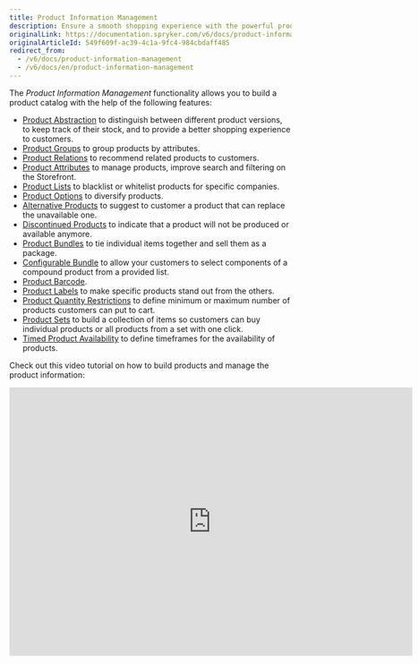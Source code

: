 ```yaml
---
title: Product Information Management
description: Ensure a smooth shopping experience with the powerful product management features that allow you to create a neat and fully customized product catalog.
originalLink: https://documentation.spryker.com/v6/docs/product-information-management
originalArticleId: 549f609f-ac39-4c1a-9fc4-984cbdaff485
redirect_from:
  - /v6/docs/product-information-management
  - /v6/docs/en/product-information-management
---
```


The *Product Information Management* functionality allows you to build a product catalog with the help of the following features:

* [Product Abstraction](docs\scos\user\features\202009.0\product\product-feature-overview\product-overview.md) to distinguish between different product versions, to keep track of their stock, and to provide a better shopping experience to customers.
* [Product Groups](/docs/scos/dev/features/202009.0/product-groups/product-groups.html) to group products by attributes.
* [Product Relations](/docs/scos/dev/features/202009.0/product-relations/product-relations.html) to recommend related products to customers.
* [Product Attributes](docs\scos\user\features\202009.0\product\product-feature-overview\product-overview.md) to manage products, improve search and filtering on the Storefront.
* [Product Lists](/docs/scos/dev/features/202009.0/product-lists/product-lists.html) to blacklist or whitelist products for specific companies.
* [Product Options](/docs/scos/dev/features/202009.0/product-options/product-options.html) to diversify products.
* [Alternative Products](/docs/scos/dev/features/202009.0/alternative-products/alternative-products.html) to suggest to customer a product that can replace the unavailable one.
* [Discontinued Products](docs\scos\user\features\202009.0\product\product-feature-overview\discontinued-product-overview.md) to indicate that a product will not be produced or available anymore.
* [Product Bundles](/docs/scos/dev/features/202009.0/product-bundles/product-bundles.html) to tie individual items together and sell them as a package.
* [Configurable Bundle](/docs/scos/dev/features/202009.0/configurable-bundle/configurable-bundle.html) to allow your customers to select components of a compound product from a provided list.
* [Product Barcode](/docs/scos/dev/features/202009.0/product-barcode/product-barcode.html).
* [Product Labels](/docs/scos/dev/features/202009.0/product-labels/product-labels.html) to make specific products stand out from the others.
* [Product Quantity Restrictions](docs\scos\user\features\202009.0\non-splittable-products\non-splittable-products-feature-overview.md) to define minimum or maximum number of products customers can put to cart.
* [Product Sets](/docs/scos/dev/features/202009.0/product-sets/product-sets.html) to build a collection of items so customers can buy individual products or all products from a set with one click.
* [Timed Product Availability](docs\scos\user\features\202009.0\product\product-feature-overview\timed-product-availability-overview.md) to define timeframes for the availability of products.

Check out this video tutorial on how to build products and manage the product information:

<iframe src="https://spryker.wistia.com/medias/5but6m8r57" title="Product Information Management" allowtransparency="true" frameborder="0" scrolling="no" class="wistia_embed" name="wistia_embed" allowfullscreen="0" mozallowfullscreen="0" webkitallowfullscreen="0" oallowfullscreen="0" msallowfullscreen="0" width="720" height="480"></iframe>
